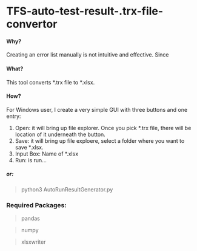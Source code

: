 # TFS-auto-test-result-.trx-file-convertor

#### Why?
Creating an error list manually is not intuitive and effective. Since 
#### What?
This tool converts *.trx file to *.xlsx. 
#### How?
For Windows user, I create a very simple GUI with three buttons and one entry:
1. Open: it will bring up file explorer. Once you pick *.trx file, there will be location of it underneath the button.
2. Save: it will bring up file exploere, select a folder where you want to save *.xlsx.
3. Input Box: Name of *.xlsx
4. Run: is run...
##### or:
> python3 AutoRunResultGenerator.py 

### Required Packages:
> pandas

> numpy

> xlsxwriter
